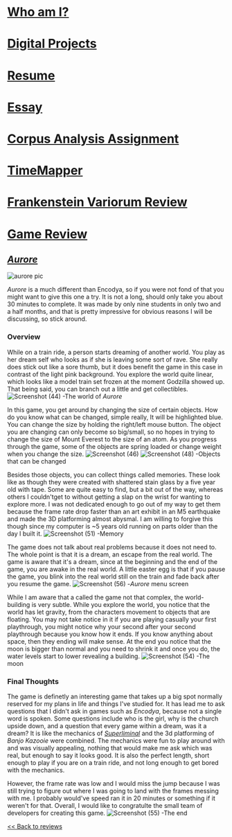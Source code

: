 # [Who am I?](https://nxh5137.github.io/huster/)
# [Digital Projects](https://nxh5137.github.io/huster/DigitalProjects)
# [Resume](https://nxh5137.github.io/huster/Resume)
# [Essay](https://nxh5137.github.io/huster/Essay)
# [Corpus Analysis Assignment](https://nxh5137.github.io/huster/CorpusAnalysisAssignment)
# [TimeMapper](https://nxh5137.github.io/huster/TimeMapper)
# [Frankenstein Variorum Review](https://nxh5137.github.io/huster/Variorum_Reflection)
# [Game Review](https://nxh5137.github.io/huster/Game%20Review)

## [_Aurore_](https://reverie-forge.itch.io/aurore)

![aurore pic](https://user-images.githubusercontent.com/34407859/101702164-5a31b800-3a4e-11eb-97f2-9acce1e08ef9.png)

_Aurore_ is a much different than Encodya, so if you were not fond of that you might want to give this one a try. 
It is not a long, should only take you about 30 minutes to complete.
It was made by only nine students in only two and a half months, and that is pretty impressive for obvious reasons I will be discussing, so stick around.

### Overview

While on a train ride, a person starts dreaming of another world.
You play as her dream self who looks as if she is leaving some sort of rave.
She really does stick out like a sore thumb, but it does benefit the game in this case in contrast of the light pink background.
You explore the world quite linear, which looks like a model train set frozen at the moment Godzilla showed up.
That being said, you can branch out a little and get collectibles.
![Screenshot (44)](https://user-images.githubusercontent.com/34407859/101930434-249fe280-3ba6-11eb-9571-750ec664adf8.png)
-The world of _Aurore_

In this game, you get around by changing the size of certain objects.
How do you know what can be changed, simple really, It will be highlighted blue.
You can change the size by holding the right/left mouse button.
The object you are changing can only become so big/small, so no hopes in trying to change the size of Mount Everest to the size of an atom.
As you progress through the game, some of the objects are spring loaded or change weight when you change the size.
![Screenshot (46)](https://user-images.githubusercontent.com/34407859/101925053-6e38ff00-3b9f-11eb-9e04-3ccd17488c89.png)
![Screenshot (48)](https://user-images.githubusercontent.com/34407859/101925252-a80a0580-3b9f-11eb-9793-46bb8b8909d5.png)
-Objects that can be changed

Besides those objects, you can collect things called memories.
These look like as though they were created with shattered stain glass by a five year old with tape.
Some are quite easy to find, but a bit out of the way, whereas others I couldn'tget to without getting a slap on the wrist for wanting to explore more.
I was not dedicated enough to go out of my way to get them because the frame rate drop faster than an art exhibit in an M5 earthquake and made the 3D platforming almost abysmal.
I am willing to forgive this though since my computer is ~5 years old running on parts older than the day I built it.
![Screenshot (51)](https://user-images.githubusercontent.com/34407859/101929218-91b27880-3ba4-11eb-8cd0-016af8ea1e44.png)
-Memory

The game does not talk about real problems because it does not need to.
The whole point is that it is a dream, an escape from the real world.
The game is aware that it's a dream, since at the beginning and the end of the game, you are awake in the real world.
A little easter egg is that if you pause the game, you blink into the real world still on the train and fade back after you resume the game.
![Screenshot (56)](https://user-images.githubusercontent.com/34407859/101921193-b7d31b00-3b9a-11eb-9147-6c2762e246d4.png)
-_Aurore_ menu screen

While I am aware that a called the game not that complex, the world-building is very subtle.
While you explore the world, you notice that the world has let gravity, from the characters movement to objects that are floating.
You may not take notice in it if you are playing casually your first playthrough, you might notice why your second after your second playthrough because you know how it ends.
If you know anything about space, then they ending will make sense.
At the end you notice that the moon is bigger than normal and you need to shrink it and once you do, the water levels start to lower revealing a building.
![Screenshot (54)](https://user-images.githubusercontent.com/34407859/101932058-400bed00-3ba8-11eb-966c-d397d827680b.png)
-The moon

### Final Thoughts

The game is definetly an interesting game that takes up a big spot normally reserved for my plans in life and things I've studied for.
It has lead me to ask questions that I didn't ask in games such as _Encodya_, because not a single word is spoken.
Some questions include who is the girl, why is the church upside down, and a question that every game within a dream, was it a dream?
It is like the mechanics of [_Superliminal_](https://store.steampowered.com/app/1049410/Superliminal/) and the 3d platforming of _Banjo Kazooie_ were combined.
The mechanics were fun to play around with and was visually appealing, nothing that would make me ask which was real, but enough to say it looks good.
It is also the perfect length, short enough to play if you are on a train ride, and not long enough to get bored with the mechanics.

However, the frame rate was low and I would miss the jump because I was still trying to figure out where I was going to land with the frames messing with me.
I probably would've speed ran it in 20 minutes or something if it weren't for that.
Overall, I would like to congratulte the small team of developers for creating this game.
![Screenshot (55)](https://user-images.githubusercontent.com/34407859/101939219-adbd1680-3bb2-11eb-9f4e-3eadfaac7a86.png)
-The end

[<< Back to reviews](https://nxh5137.github.io/huster/Game%20Review)
